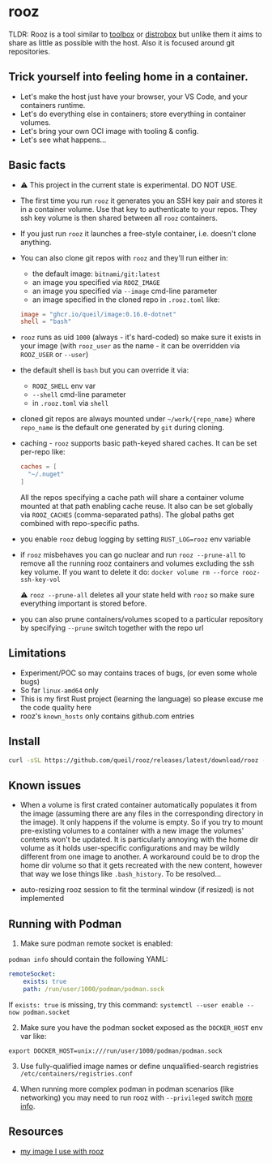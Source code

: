 # rooz

TLDR: Rooz is a tool similar to [toolbox](https://docs.fedoraproject.org/en-US/fedora-silverblue/toolbox/)
or [distrobox](https://github.com/89luca89/distrobox) but unlike them it aims to share as little as possible with the host.
Also it is focused around git repositories.

## Trick yourself into feeling home in a container.

* Let's make the host just have your browser, your VS Code, and your containers runtime.
* Let's do everything else in containers; store everything in container volumes.
* Let's bring your own OCI image with tooling & config.
* Let's see what happens...

## Basic facts

* :warning: This project in the current state is experimental. DO NOT USE.

* The first time you run `rooz` it generates you an SSH key pair and stores it in a container volume.
  Use that key to authenticate to your repos. They ssh key volume is then shared between all `rooz` containers.

* If you just run `rooz` it launches a free-style container, i.e. doesn't clone anything.
* You can also clone git repos with `rooz` and they'll run either in:
    * the default image: `bitnami/git:latest`
    * an image you specified via `ROOZ_IMAGE`
    * an image you specified via `--image` cmd-line parameter
    * an image specified in the cloned repo in `.rooz.toml` like:

    ```toml
    image = "ghcr.io/queil/image:0.16.0-dotnet"
    shell = "bash"
    ```

* `rooz` runs as uid `1000` (always - it's hard-coded) so make sure it exists in your image
(with `rooz_user` as the name - it can be overridden via `ROOZ_USER` or `--user`)
* the default shell is `bash` but you can override it via:
    * `ROOZ_SHELL` env var
    * `--shell` cmd-line parameter
    * in `.rooz.toml` via `shell`

* cloned git repos are always mounted under `~/work/{repo_name}` where `repo_name` is the default one generated by `git` during cloning.
* caching - `rooz` supports basic path-keyed shared caches. It can be set per-repo like:

    ```toml
    caches = [
      "~/.nuget"
    ]
    ```

    All the repos specifying a cache path will share a container volume mounted at that path enabling cache reuse.
    It also can be set globally via `ROOZ_CACHES` (comma-separated paths). The global paths get combined with repo-specific paths.

* you enable `rooz` debug logging by setting `RUST_LOG=rooz` env variable

* if `rooz` misbehaves you can go nuclear and run `rooz --prune-all` to remove all the running rooz containers and volumes excluding
  the ssh key volume. If you want to delete it do: `docker volume rm --force rooz-ssh-key-vol`

  :warning: `rooz --prune-all` deletes all your state held with `rooz` so make sure everything important is stored before.

* you can also prune containers/volumes scoped to a particular repository by specifying `--prune` switch together with the repo url

## Limitations

* Experiment/POC so may contains traces of bugs, (or even some whole bugs)
* So far `linux-amd64` only
* This is my first Rust project (learning the language) so please excuse me the code quality here
* rooz's `known_hosts` only contains github.com entries

## Install

```sh
curl -sSL https://github.com/queil/rooz/releases/latest/download/rooz -o ./rooz && chmod +x ./rooz && sudo mv ./rooz /usr/local/bin
```

## Known issues

* When a volume is first crated container automatically populates it from the image
  (assuming there are any files in the corresponding directory in the image). It only happens if
  the volume is empty. So if you try to mount pre-existing volumes to a container with a new image the volumes' contents won't be updated.
  It is particularly annoying with the home dir volume as it holds user-specific configurations and may be wildly different from
  one image to another. A workaround could be to drop the home dir volume so that it gets recreated with the new content, however
  that way we lose things like `.bash_history`. To be resolved...

* auto-resizing rooz session to fit the terminal window (if resized) is not implemented

## Running with Podman

1. Make sure podman remote socket is enabled:

`podman info` should contain the following YAML:

```yaml
remoteSocket:
    exists: true
    path: /run/user/1000/podman/podman.sock
```

If `exists: true` is missing, try this command: `systemctl --user enable --now podman.socket`

2. Make sure you have the podman socket exposed as the `DOCKER_HOST` env var like:

```
export DOCKER_HOST=unix:///run/user/1000/podman/podman.sock
```

3. Use fully-qualified image names or define unqualified-search registries `/etc/containers/registries.conf`

4. When running more complex podman in podman scenarios (like networking) you may need to run rooz with `--privileged` switch
   [more info](https://www.redhat.com/sysadmin/privileged-flag-container-engines).

## Resources

* [my image I use with rooz](https://github.com/queil/image/blob/main/src/Dockerfile)
